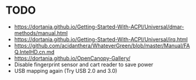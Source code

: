 # TODO

- https://dortania.github.io/Getting-Started-With-ACPI/Universal/dmar-methods/manual.html
- https://dortania.github.io/Getting-Started-With-ACPI/Universal/irq.html
- https://github.com/acidanthera/WhateverGreen/blob/master/Manual/FAQ.IntelHD.cn.md
- https://dortania.github.io/OpenCanopy-Gallery/
- Disable fingerprint sensor and cart reader to save power
- USB mapping again (Try USB 2.0 and 3.0)
